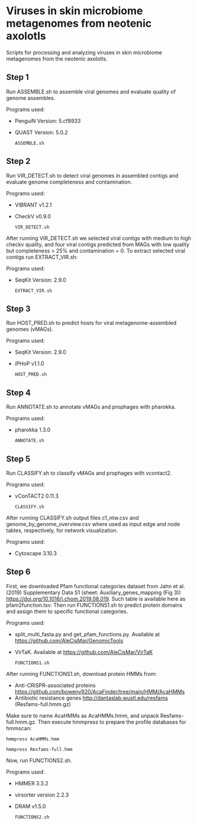 # Viruses in skin microbiome metagenomes from neotenic axolotls
Scripts for processing and analyzing viruses in skin microbiome metagenomes from the neotenic axolotls.

## Step 1
Run ASSEMBLE.sh to assemble viral genomes and evaluate quality of genome assembles.

Programs used:
* PenguiN Version: 5.cf8933
* QUAST Version: 5.0.2

    `ASSEMBLE.sh`
## Step 2
Run VIR_DETECT.sh to detect viral genomes in assembled contigs and evaluate genome completeness and contamination.

Programs used:
* VIBRANT v1.2.1
* CheckV v0.9.0

    `VIR_DETECT.sh`

After running VIR_DETECT.sh we selected viral contigs with medium to high checkv quality, and four viral contigs predicted from MAGs with low quality but completeness > 25% and contamination = 0. To extract selected viral contigs run EXTRACT_VIR.sh:

Programs used:
* SeqKit Version: 2.9.0

    `EXTRACT_VIR.sh`
## Step 3
Run HOST_PRED.sh to predict hosts for viral metagenome-assembled genomes (vMAGs).

Programs used:
* SeqKit Version: 2.9.0
* iPHoP v1.1.0

     `HOST_PRED.sh`
## Step 4
Run ANNOTATE.sh to annotate vMAGs and prophages with pharokka.

Programs used:
* pharokka 1.3.0

     `ANNOTATE.sh`
## Step 5
Run CLASSIFY.sh to classify vMAGs and prophages with vcontact2.

Programs used:
* vConTACT2 0.11.3

     `CLASSIFY.sh`

After running CLASSIFY.sh output files c1_ntw.csv and genome_by_genome_overview.csv where used as input edge and node tables, respectively, for network visualization. 

Programs used:
* Cytoscape 3.10.3

## Step 6
First, we downloaded Pfam functional categories dataset from Jahn et al. (2019) Supplementary Data S1 (sheet: Auxiliary_genes_mapping (Fig 3)) https://doi.org/10.1016/j.chom.2019.08.019. Such table is available here as pfam2function.tsv. Then run FUNCTIONS1.sh to predict protein domains and assign them to specific functional categories.

Programs used:
* split_multi_fasta.py and get_pfam_functions.py. Available at https://github.com/AleCisMar/GenomicTools
* VirTaK. Available at https://github.com/AleCisMar/VirTaK

     `FUNCTIONS1.sh`

After running FUNCTIONS1.sh, download protein HMMs from:
* Anti-CRISPR-associated proteins https://github.com/boweny920/AcaFinder/tree/main/HMM/AcaHMMs
* Antibiotic resistance genes http://dantaslab.wustl.edu/resfams (Resfams-full.hmm.gz)

Make sure to name AcaHMMs as AcaHMMs.hmm, and unpack Resfams-full.hmm.gz. Then execute hmmpress to prepare the profile databases for hmmscan:
```{bash, eval=FALSE, echo=TRUE}
hmmpress AcaHMMs.hmm
```
```{bash, eval=FALSE, echo=TRUE}
hmmpress Resfams-full.hmm
```

Now, run FUNCTIONS2.sh.

Programs used:
* HMMER 3.3.2
* virsorter version 2.2.3
* DRAM v1.5.0

     `FUNCTIONS2.sh`
